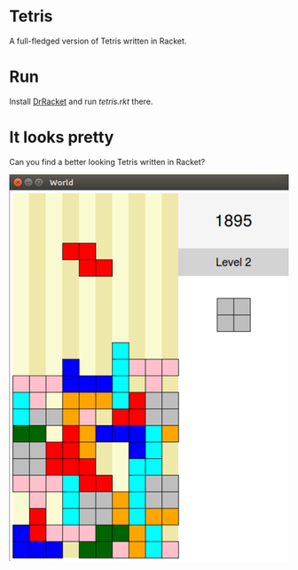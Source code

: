 Tetris
======
A full-fledged version of Tetris written in Racket.

Run
===
Install [DrRacket](https://download.racket-lang.org/) and run *tetris.rkt* there.

It looks pretty
===============
Can you find a better looking Tetris written in Racket?

![Screenshot of the game](screenshot.png)
